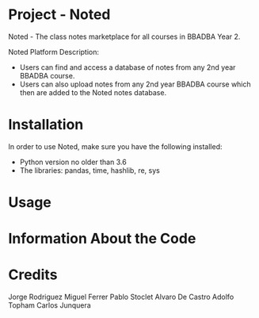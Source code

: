 # Project - Noted

Noted - The class notes marketplace for all courses in BBADBA Year 2.

Noted Platform Description:
  
   - Users can find and access a database of notes from any 2nd year BBADBA course.  
   - Users can also upload notes from any 2nd year BBADBA course which then are added to the Noted notes database.

# Installation

In order to use Noted, make sure you have the following installed:
    
   - Python version no older than 3.6
   - The libraries: pandas, time, hashlib, re, sys
    


# Usage


# Information About the Code


# Credits
Jorge Rodriguez
Miguel Ferrer
Pablo Stoclet
Alvaro De Castro
Adolfo Topham
Carlos Junquera

